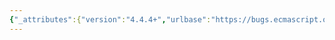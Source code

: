 ```yaml
---
{"_attributes":{"version":"4.4.4+","urlbase":"https://bugs.ecmascript.org/","maintainer":"dherman@mozilla.com"},"bug":{"bug_id":2816,"creation_ts":"2014-05-04 11:43:00 -0700","short_desc":"26.2.1.1 Reflect.Realm: editorial issues","delta_ts":"2014-06-16 15:05:39 -0700","product":"Draft for 6th Edition","component":"editorial issue","version":"Rev 24: April 27, 2014 Draft","rep_platform":"All","op_sys":"All","bug_status":"RESOLVED","resolution":"FIXED","priority":"Normal","bug_severity":"normal","everconfirmed":true,"reporter":{"uid":"till","name":"Till Schneidereit"},"assigned_to":{"uid":"allen","name":"Allen Wirfs-Brock"},"long_desc":[{"commentid":8131,"comment_count":0,"who":{"uid":"till","name":"Till Schneidereit"},"bug_when":"2014-05-04 11:43:39 -0700","thetext":"Step 21: \"directEvalFallback\" -> \"nonEvalFallback\"\n\nStep 28:\n - \"initializer\" -> \"initGlobal\"\n - undefined -> *undefined*"},{"commentid":8210,"comment_count":1,"who":{"uid":"allen","name":"Allen Wirfs-Brock"},"bug_when":"2014-05-07 12:18:54 -0700","thetext":"fixed in rev25 editor's draft"},{"commentid":8990,"comment_count":2,"who":{"uid":"allen","name":"Allen Wirfs-Brock"},"bug_when":"2014-06-16 15:05:39 -0700","thetext":"fixed in rev25"}]}}
---
```

